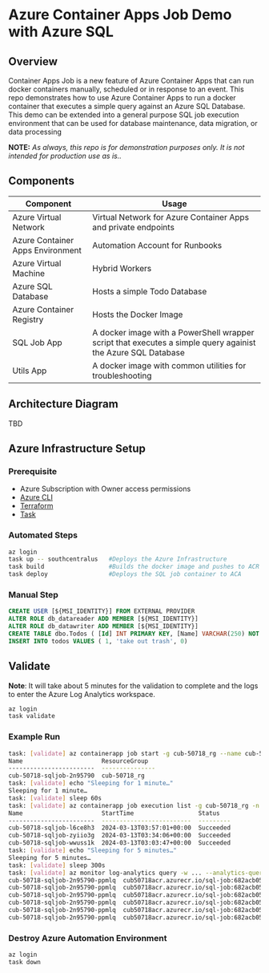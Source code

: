 # Azure Container Apps Job Demo with Azure SQL

## Overview
Container Apps Job is a new feature of Azure Container Apps that can run docker containers manually, scheduled or in response to an event. This repo demonstrates how to use Azure Container Apps to run a docker container that executes a simple query against an Azure SQL Database. This demo can be extended into a general purpose SQL job execution environment that can be used for database maintenance, data migration, or data processing

__NOTE:__ _As always, this repo is for demonstration purposes only. It is not intended for production use as is.._

## Components
Component | Usage
------ | ------
Azure Virtual Network | Virtual Network for Azure Container Apps and private endpoints
Azure Container Apps Environment | Automation Account for Runbooks
Azure Virtual Machine | Hybrid Workers
Azure SQL Database | Hosts a simple Todo Database
Azure Container Registry | Hosts the Docker Image
SQL Job App | A docker image with a PowerShell wrapper script that executes a simple query againist the Azure SQL Database
Utils App | A docker image with common utilities for troubleshooting

## Architecture Diagram
TBD

## Azure Infrastructure Setup 

### Prerequisite
* Azure Subscription with Owner access permissions 
* [Azure CLI](https://docs.microsoft.com/en-us/cli/azure/install-azure-cli)
* [Terraform](https://learn.hashicorp.com/tutorials/terraform/install-cli)
* [Task](https://taskfile.dev/#/installation)

### Automated Steps
```bash
az login
task up -- southcentralus   #Deploys the Azure Infrastructure
task build                  #Builds the docker image and pushes to ACR
task deploy                 #Deploys the SQL job container to ACA
```

### Manual Step
```sql
CREATE USER [${MSI_IDENTITY}] FROM EXTERNAL PROVIDER
ALTER ROLE db_datareader ADD MEMBER [${MSI_IDENTITY}]
ALTER ROLE db_datawriter ADD MEMBER [${MSI_IDENTITY}]
CREATE TABLE dbo.Todos ( [Id] INT PRIMARY KEY, [Name] VARCHAR(250) NOT NULL, [IsComplete] BIT);
INSERT INTO todos VALUES ( 1, 'take out trash', 0)
```

## Validate
__Note__: It will take about 5 minutes for the validation to complete and the logs to enter the Azure Log Analytics workspace.
```bash
az login
task validate
```

### Example Run
```bash
task: [validate] az containerapp job start -g cub-50718_rg --name cub-50718-sqljob -o table
Name                      ResourceGroup
------------------------  ---------------
cub-50718-sqljob-2n95790  cub-50718_rg
task: [validate] echo "Sleeping for 1 minute…"
Sleeping for 1 minute…
task: [validate] sleep 60s
task: [validate] az containerapp job execution list -g cub-50718_rg -n cub-50718-sqljob -o table
Name                      StartTime                  Status
------------------------  -------------------------  ---------
cub-50718-sqljob-l6ce8h3  2024-03-13T03:57:01+00:00  Succeeded
cub-50718-sqljob-zyiio3g  2024-03-13T03:34:06+00:00  Succeeded
cub-50718-sqljob-wwuss1k  2024-03-13T03:03:47+00:00  Succeeded
task: [validate] echo "Sleeping for 5 minutes…"
Sleeping for 5 minutes…
task: [validate] sleep 300s
task: [validate] az monitor log-analytics query -w ... --analytics-query "ContainerAppConsoleLogs | where ContainerGroupName startswith 'cub-50718-sqljob' | project TimeGenerated, ContainerImage, ContainerGroupName, Log" -o table
cub-50718-sqljob-2n95790-ppmlq  cub50718acr.azurecr.io/sql-job:682acb05  Resolving hostname...cub-50718-sql.database.windows.net: 10.226.1.6              PrimaryResult  2024-03-13T03:59:10.141Z
cub-50718-sqljob-2n95790-ppmlq  cub50718acr.azurecr.io/sql-job:682acb05                                                                                   PrimaryResult  2024-03-13T03:59:11.269Z
cub-50718-sqljob-2n95790-ppmlq  cub50718acr.azurecr.io/sql-job:682acb05  Name                                                                             PrimaryResult  2024-03-13T03:59:11.276Z
cub-50718-sqljob-2n95790-ppmlq  cub50718acr.azurecr.io/sql-job:682acb05  ----                                                                             PrimaryResult  2024-03-13T03:59:11.276Z
cub-50718-sqljob-2n95790-ppmlq  cub50718acr.azurecr.io/sql-job:682acb05  take out trash                                                                   PrimaryResult  2024-03-13T03:59:11.276Z
cub-50718-sqljob-2n95790-ppmlq  cub50718acr.azurecr.io/sql-job:682acb05                                                                                   PrimaryResult  2024-03-13T03:59:11.293Z
```

### Destroy Azure Automation Environment
```bash
az login
task down
```